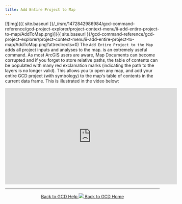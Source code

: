 ```yaml
---
title: Add Entire Project to Map
---
```


[![img]({{ site.baseurl }}/_/rsrc/1472842986984/gcd-command-reference/gcd-project-explorer/project-context-menu/ii-add-entire-project-to-map/AddToMap.png)]({{ site.baseurl }}/gcd-command-reference/gcd-project-explorer/project-context-menu/ii-add-entire-project-to-map/AddToMap.png?attredirects=0) The `Add Entire Project to the Map` adds all project inputs and analyses to the map. is an extremely useful command. As most ArcGIS users are aware, Map Documents can become corrupted and if you forget to store relative paths, the table of contents can be populated with many red exclamation marks (indicating the path to the layers is no longer valid). This allows you to open any map, and add your entire GCD project (with symbology) to the map's table of contents in the current data frame. This is illustrated in the video below:

<iframe width="560" height="315" src="https://www.youtube.com/embed/OHzY6dzilwA" frameborder="0" allow="autoplay; encrypted-media" allowfullscreen></iframe>

------
<div align="center">
	<a class="hollow button" href="{{ site.baseurl }}/Help"><i class="fa fa-chevron-circle-left"></i>  Back to GCD Help </a>  
	<a class="hollow button" href="{{ site.baseurl }}/"><img src="{{ site.baseurl}}/assets/images/icons/GCDAddIn.png">  Back to GCD Home </a>  
</div>